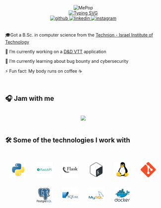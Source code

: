 <div align="center">
    <img src="https://github.com/shahafashash/shahafashash/blob/main/p3.png" alt="MePop">
</div>


<div align="center">
    <a href="https://git.io/typing-svg">
        <img src="https://readme-typing-svg.demolab.com?font=Montserrat&weight=500&size=32&duration=4000&pause=1000&color=F0A41C&vCenter=true&width=550&height=70&lines=Hi!+My+name+is+Shahaf+Ashash;I+am+a+software+engineer+at+Intel" alt="Typing SVG" />
    </a>
</div>

<div align="center">
    <a href="https://github.com/shahafashash" target="_blank">
        <img src=https://img.shields.io/badge/github-%2324292e.svg?&style=for-the-badge&logo=github&logoColor=white alt=github style="margin-bottom: 5px;" />
    </a>
    <a href="https://linkedin.com/in/shahafashash" target="_blank">
        <img src=https://img.shields.io/badge/linkedin-%231E77B5.svg?&style=for-the-badge&logo=linkedin&logoColor=white alt=linkedin style="margin-bottom: 5px;" />
    </a>
    <a href="https://instagram.com/shahafashash" target="_blank">
        <img src=https://img.shields.io/badge/instagram-%23000000.svg?&style=for-the-badge&logo=instagram&logoColor=white alt=instagram style="margin-bottom: 5px;" />
    </a>
</div>

<br/>
<div align="left">
    <p>🎓Got a B.Sc. in computer science from the <a href="https://www.technion.ac.il/en/home-2/">Technion -  Israel Institute of Technology</a>
    </p>
    <p>🔭 I’m currently working on a <a href="https://github.com/shahafashash/dnd-vtt">D&amp;D VTT</a> application
    </p>
    <p>🌱 I’m currently learning about bug bounty and cybersecurity
    </p>
    <p>⚡ Fun fact: My body runs on coffee ☕</p>
</div>
<br/>

## :headphones: Jam with me
<br/>

<div align="center">
    <img src="https://spotify-github-profile.vercel.app/api/view?uid=shahafashash19&cover_image=true&theme=novatorem&show_offline=false&background_color=121212&interchange=false&bar_color=ffbb00&bar_color_cover=false" />
</div>

<br/>

## :hammer_and_wrench: Some of the technologies I work with
<br/>

<div align="center">
    <img style="margin: 15px" src="https://github.com/devicons/devicon/blob/master/icons/python/python-original.svg" alt="Python" height="50" />
    <img style="margin: 15px" src="https://github.com/devicons/devicon/blob/master/icons/fastapi/fastapi-original-wordmark.svg" alt="FastAPI" height="50" />
    <img style="margin: 15px" src="https://github.com/devicons/devicon/blob/master/icons/flask/flask-original-wordmark.svg" alt="Flask" height="50" />
    <img style="margin: 15px" src="https://github.com/devicons/devicon/blob/master/icons/bash/bash-original.svg" alt="Bash" height="50" />
    <img style="margin: 15px" src="https://github.com/devicons/devicon/blob/master/icons/linux/linux-original.svg" alt="Linux" height="50" />
    <img style="margin: 15px" src="https://github.com/devicons/devicon/blob/master/icons/git/git-plain.svg" alt="Git" height="50" />
    <img style="margin: 15px" src="https://github.com/devicons/devicon/blob/master/icons/postgresql/postgresql-original-wordmark.svg" alt="PostgreSQL" height="50" />
    <img style="margin: 15px" src="https://github.com/devicons/devicon/blob/master/icons/sqlite/sqlite-original-wordmark.svg" alt="Sqlite" height="50" />
    <img style="margin: 15px" src="https://github.com/devicons/devicon/blob/master/icons/mysql/mysql-original-wordmark.svg" alt="MySQL" height="50" />
    <img style="margin: 15px" src="https://github.com/devicons/devicon/blob/master/icons/docker/docker-original-wordmark.svg" alt="Docker" height="50" />
</div>

<br/>



